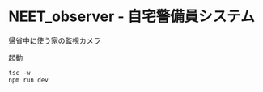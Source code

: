 # NEET_observer - 自宅警備員システム

帰省中に使う家の監視カメラ

<!-- 保存
```
conda env export -n python38 > NEET_env.yml
```

復活
```
conda env create -f=NEET_env.yml
``` -->

起動
```
tsc -w
npm run dev
```